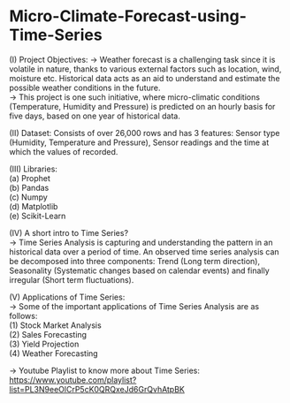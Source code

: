 # Micro-Climate-Forecast-using-Time-Series

(I) Project Objectives: 
-> Weather forecast is a challenging task since it is volatile in nature, thanks to various external factors such as location, wind, moisture etc. Historical data acts as an aid to understand and estimate the possible weather conditions in the future.</br>
-> This project is one such initiative, where micro-climatic conditions (Temperature, Humidity and Pressure) is predicted on an hourly basis for five days, based on one year of historical data.</br>

(II) Dataset: Consists of over 26,000 rows and has 3 features: Sensor type (Humidity, Temperature and Pressure), Sensor readings and the time at which the values of recorded. <br>

(III) Libraries: <br>
(a) Prophet <br>
(b) Pandas <br>
(c) Numpy <br>
(d) Matplotlib <br>
(e) Scikit-Learn <br>

(IV) A short intro to Time Series? <br>
-> Time Series Analysis is capturing and understanding the pattern in an historical data over a period of time. An observed time series analysis can be decomposed into three components: Trend (Long term direction), Seasonality (Systematic changes based on calendar events) and finally irregular (Short term fluctuations). </br>

(V) Applications of Time Series: <br>
-> Some of the important applications of Time Series Analysis are as follows: </br>
(1) Stock Market Analysis </br>
(2) Sales Forecasting </br>
(3) Yield Projection </br>
(4) Weather Forecasting </br>

-> Youtube Playlist to know more about Time Series: https://www.youtube.com/playlist?list=PL3N9eeOlCrP5cK0QRQxeJd6GrQvhAtpBK </br>
